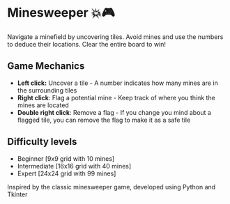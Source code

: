# Minesweeper 💥🎮
Navigate a minefield by uncovering tiles. Avoid mines and use the numbers to deduce their locations. Clear the entire board to win!

## Game Mechanics
- **Left click:** Uncover a tile - A number indicates how many mines are in the surrounding tiles
- **Right click**: Flag a potential mine - Keep track of where you think the mines are located
- **Double right click**: Remove a flag - If you change you mind about a flagged tile, you can remove the flag to make it as a safe tile

## Difficulty levels
- Beginner [9x9 grid with 10 mines]
- Intermediate [16x16 grid with 40 mines]
- Expert [24x24 grid with 99 mines]



Inspired by the classic minesweeper game, developed using Python and Tkinter
